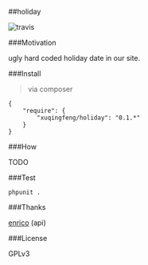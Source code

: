 ##holiday

![travis](https://travis-ci.org/xuqingfeng/holiday.svg)

###Motivation

ugly hard coded holiday date in our site.

###Install
>via composer

```
{
    "require": {
        "xuqingfeng/holiday": "0.1.*"
    }
}
```

###How

TODO

###Test

`phpunit .`

###Thanks

[enrico](http://kayaposoft.com/enrico/)  (api)

###License

GPLv3


